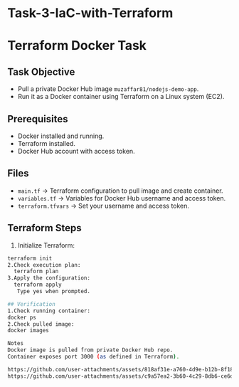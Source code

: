 # Task-3-IaC-with-Terraform
# Terraform Docker Task

## Task Objective
- Pull a private Docker Hub image `muzaffar81/nodejs-demo-app`.
- Run it as a Docker container using Terraform on a Linux system (EC2).

## Prerequisites
- Docker installed and running.
- Terraform installed.
- Docker Hub account with access token.

## Files
- `main.tf` → Terraform configuration to pull image and create container.
- `variables.tf` → Variables for Docker Hub username and access token.
- `terraform.tfvars` → Set your username and access token.

## Terraform Steps
1. Initialize Terraform:
```bash
terraform init
2.Check execution plan:
  terraform plan
3.Apply the configuration:
  terraform apply
   Type yes when prompted.

## Verification
1.Check running container:
docker ps
2.Check pulled image:
docker images

Notes
Docker image is pulled from private Docker Hub repo.
Container exposes port 3000 (as defined in Terraform).

https://github.com/user-attachments/assets/818af31e-a760-4d9e-b12b-8f187c88e3c5
https://github.com/user-attachments/assets/c9a57ea2-3b60-4c29-8db6-ce6d28b1933e




